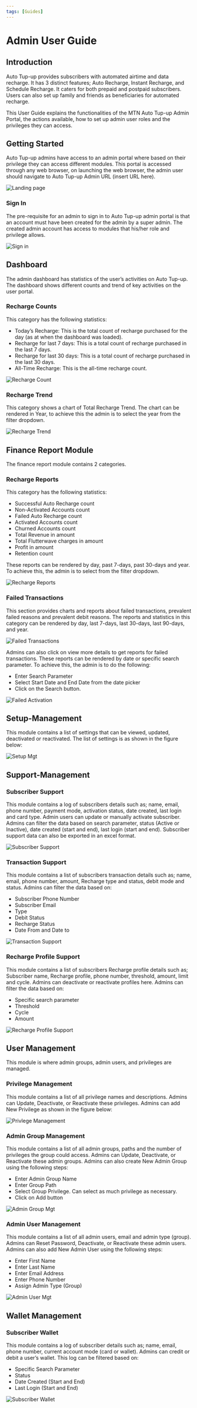 ```yaml
---
tags: [Guides]
---
```


# Admin User Guide

## Introduction
Auto Tup-up provides subscribers with automated airtime and data recharge. It has 3 distinct features; Auto Recharge, Instant Recharge, and Schedule Recharge. It caters for both prepaid and postpaid subscribers. Users can also set up family and friends as beneficiaries for automated recharge.

This User Guide explains the functionalities of the MTN Auto Tup-up Admin Portal, the actions available, how to set up admin user roles and the privileges they can access.


## Getting Started

Auto Tup-up admins have access to an admin portal where based on their privilege they can access different modules. This portal is accessed through any web browser, on launching the web browser, the admin user should navigate to Auto Tup-up Admin URL (insert URL here).

![Landing page](../assets/images/landing-page.png)

### Sign In 
The pre-requisite for an admin to sign in to Auto Tup-up admin portal is that an account must have been created for the admin by a super admin. The created admin account has access to modules that his/her role and privilege allows.

![Sign in](../assets/images/sign-in.png)

## Dashboard

The admin dashboard has statistics of the user’s activities on Auto Tup-up. The dashboard shows different counts and trend of key activities on the user portal.

### Recharge Counts

This category has the following statistics:

- Today’s Recharge: This is the total count of recharge purchased for the day (as at when the dashboard was loaded).
- Recharge for last 7 days: This is a total count of recharge purchased in the last 7 days. 
- Recharge for last 30 days: This is a total count of recharge purchased in the last 30 days. 
- All-Time Recharge: This is the all-time recharge count.

![Recharge Count](../assets/images/topit-count.png)

### Recharge Trend

This category shows a chart of Total Recharge Trend. The chart can be rendered in Year, to achieve this the admin is to select the year from the filter dropdown.

![Recharge Trend](../assets/images/topit-trend.png)

## Finance Report Module

The finance report module contains 2 categories.

### Recharge Reports
This category has the following statistics:
  - Successful Auto Recharge count
  - Non-Activated Accounts count
  - Failed Auto Recharge count
  - Activated Accounts count
  - Churned Accounts count
  - Total Revenue in amount
  - Total Flutterwave charges in amount
  - Profit in amount
  - Retention count

These reports can be rendered by day, past 7-days, past 30-days and year. To achieve this, the admin is to select from the filter dropdown.

![Recharge Reports](../assets/images/Recharge-reports.png)

### Failed Transactions

This section provides charts and reports about failed transactions, prevalent failed reasons and prevalent debit reasons. The reports and statistics in this category can be rendered by day, last 7-days, last 30-days, last 90-days, and year.

![Failed Transactions](../assets/images/failed-transactions.png)

Admins can also click on view more details to get reports for failed transactions. These reports can be rendered by date or specific search parameter. To achieve this, the admin is to do the following:
  - Enter Search Parameter
  - Select Start Date and End Date from the date picker
  - Click on the Search button.

![Failed Activation](../assets/images/failed-activations.png)

## Setup-Management

This module contains a list of settings that can be viewed, updated, deactivated or reactivated. The list of settings is as shown in the figure below:

![Setup Mgt](../assets/images/setup-mgt.png)

## Support-Management

### Subscriber Support
This module contains a log of subscribers details such as; name, email, phone number, payment mode, activation status, date created, last login and card type. Admin users can update or manually activate subscriber. Admins can filter the data based on search parameter, status (Active or Inactive), date created (start and end), last login (start and end). Subscriber support data can also be exported in an excel format.

![Subscriber Support](../assets/images/subscriber-support.png)

### Transaction Support
This module contains a list of subscribers transaction details such as; name, email, phone number, amount, Recharge type and status, debit mode and status. Admins can filter the data based on:
  - Subscriber Phone Number
  - Subscriber Email
  - Type
  - Debit Status
  - Recharge Status  
  - Date From and Date to

![Transaction Support](../assets/images/transaction-support.png)

### Recharge Profile Support
This module contains a list of subscribers Recharge profile details such as; Subscriber name, Recharge profile, phone number, threshold, amount, limit and cycle. Admins can deactivate or reactivate profiles here. Admins can filter the data based on:
  - Specific search parameter
  - Threshold
  - Cycle
  - Amount

![Recharge Profile Support](../assets/images/topit-profile-support.png)

## User Management

This module is where admin groups, admin users, and privileges are managed.

### Privilege Management
This module contains a list of all privilege names and descriptions. Admins can Update, Deactivate, or Reactivate these privileges. Admins can add New Privilege as shown in the figure below:

![Privlege Management](../assets/images/privilege-mgt.png)

### Admin Group Management
This module contains a list of all admin groups, paths and the number of privileges the group could access. Admins can Update, Deactivate, or Reactivate these admin groups. Admins can also create New Admin Group using the following steps:
  - Enter Admin Group Name
  - Enter Group Path
  - Select Group Privilege. Can select as much privilege as necessary.
  - Click on Add button

![Admin Group Mgt](../assets/images/admin-group-mgt.png)

### Admin User Management
This module contains a list of all admin users, email and admin type (group). Admins can Reset Password, Deactivate, or Reactivate these admin users. Admins can also add New Admin User using the following steps:
  - Enter First Name
  - Enter Last Name
  - Enter Email Address
  - Enter Phone Number
  - Assign Admin Type (Group)

![Admin User Mgt](../assets/images/admin-user-mgt.png)

## Wallet Management

### Subscriber Wallet
This module contains a log of subscriber details such as; name, email, phone number, current account mode (card or wallet). Admins can credit or debit a user’s wallet. This log can be filtered based on:
  - Specific Search Parameter
  - Status
  - Date Created (Start and End)
  - Last Login (Start and End)

![Subscriber Wallet](../assets/images/subscriber-wallet.png)